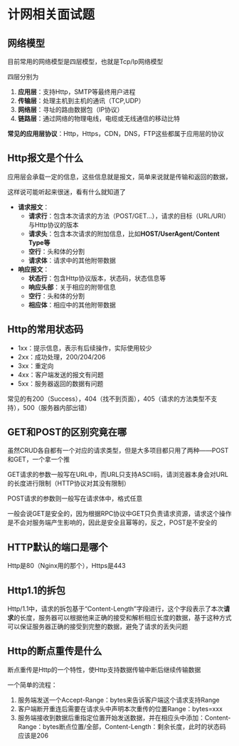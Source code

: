 # 计网相关面试题

## 网络模型

目前常用的网络模型是四层模型，也就是Tcp/Ip网络模型

四层分别为
1. **应用层**：支持Http，SMTP等最终用户进程
2. **传输层**：处理主机到主机的通讯（TCP,UDP）
3. **网络层**：寻址的路由数据包（IP协议）
4. **链路层**：通过网络的物理电线，电缆或无线通信的移动比特

**常见的应用层协议**：Http，Https，CDN，DNS，FTP这些都属于应用层的协议

## Http报文是个什么

应用层会承载一定的信息，这些信息就是报文，简单来说就是传输和返回的数据，

这样说可能听起来很迷，看有什么就知道了

- **请求报文**：
	- **请求行**：包含本次请求的方法（POST/GET...），请求的目标（URL/URI）与Http协议的版本
	- **请求头**：包含本次请求的附加信息，比如**HOST/UserAgent/Content Type等**
	- **空行**：头和体的分割
	- **请求体**：请求中的其他附带数据
- **响应报文**：
	- **状态行**：包含Http协议版本，状态码，状态信息等
	- **响应头部**：关于相应的附带信息
	- **空行**：头和体的分割
	- **相应体**：相应中的其他附带数据

## Http的常用状态码

- 1xx：提示信息，表示有后续操作，实际使用较少
- 2xx：成功处理，200/204/206
- 3xx：重定向
- 4xx：客户端发送的报文有问题
- 5xx：服务器返回的数据有问题

常见的有200（Success），404（找不到页面），405（请求的方法类型不支持），500（服务器内部出错）

## GET和POST的区别究竟在哪

虽然CRUD各自都有一个对应的请求类型，但是大多项目都只用了两种——POST和GET，一个拿一个推

GET请求的参数一般写在URL中，而URL只支持ASCII码，请浏览器本身会对URL的长度进行限制（HTTP协议对其没有限制）

POST请求的参数则一般写在请求体中，格式任意

一般会说GET是安全的，因为根据RPC协议中GET只负责请求资源，请求这个操作是不会对服务端产生影响的，因此是安全且幂等的，反之，POST是不安全的

## HTTP默认的端口是哪个

Http是80（Nginx用的那个），Https是443

## Http1.1的拆包

Http/1.1中，请求的拆包基于“Content-Length”字段进行，这个字段表示了本次**请求**的长度，服务器可以根据他来正确的接受和解析相应长度的数据，基于这种方式可以保证服务器正确的接受到完整的数据，避免了请求的丢失问题

## Http的断点重传是什么

断点重传是Http的一个特性，使Http支持数据传输中断后继续传输数据

一个简单的流程：

1. 服务端发送一个Accept-Range：bytes来告诉客户端这个请求支持Range
2. 客户端断开重连后需要在请求头中声明本次重传的位置Range：bytes=xxx
3. 服务端接收到数据后重指定位置开始发送数据，并在相应头中添加：Content-Range：bytes断点位置/全部，Content-Length：剩余长度，此时的状态码应该是206



